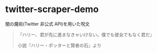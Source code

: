 # twitter-scraper-demo
闇の魔術(Twitter 非公式 API)を用いた呪文

> 『ハリー、君が先に進まなきゃいけない。僕でも彼女でもなく君だ』
>
>  小説『ハリー・ポッターと賢者の石』より
